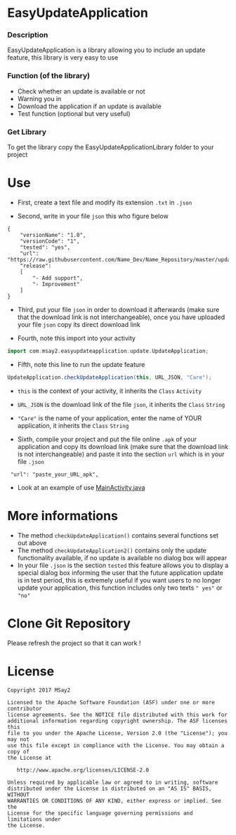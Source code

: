# EasyUpdateApplication

### Description
EasyUpdateApplication is a library allowing you to include an update feature, this library is very easy to use

### Function (of the library)
* Check whether an update is available or not
* Warning you in
* Download the application if an update is available
* Test function (optional but very useful)

### Get Library
To get the library copy the EasyUpdateApplicationLibrary folder to your project

# Use
* First, create a text file and modify its extension ```.txt``` in ```.json```

* Second, write in your file ```json``` this who figure below
```
{
    "versionName": "1.0",
    "versionCode": "1",
    "tested": "yes",
    "url": "https://raw.githubusercontent.com/Name_Dev/Name_Repository/master/update/application/app.apk",
    "release": 
    [
        "- Add support",
        "- Improvement"
    ]
}
```
* Third, put your file ```json``` in order to download it afterwards (make sure that the download link is not interchangeable), once you have uploaded your file ```json``` copy its direct download link
 
* Fourth, note this import into your activity
```gradle
import com.msay2.easyupdateapplication.update.UpdateApplication;
```

* Fifth, note this line to run the update feature
```gradle
UpdateApplication.checkUpdateApplication(this, URL_JSON, "Care");
```
* ```this``` is the context of your activity, it inherits the ```Class``` ```Activity```
* ```URL_JSON``` is the download link of the file ```json```, it inherits the ```Class``` ```String```
* ```"Care"``` is the name of your application, enter the name of YOUR application, it inherits the ```Class``` ```String```

* Sixth, compile your project and put the file online ```.apk``` of your application and copy its download link (make sure that the download link is not interchangeable) and paste it into the section ```url``` which is in your file ```.json```
```
 "url": "paste_your_URL_apk",
```

* Look at an example of use [MainActivity.java](https://github.com/MSay2/EasyUpdateApplication/blob/master/app/src/main/java/com/msay2/easy_update_application/MainActivity.java)

# More informations
* The method ```checkUpdateApplication()``` contains several functions set out above
* The method ```checkUpdateApplication2()``` contains only the update functionality available, if no update is available no dialog box will appear
* In your file ```.json``` is the section ```tested``` this feature allows you to display a special dialog box informing the user that the future application update is in test period, this is extremely useful if you want users to no longer update your application, this function includes only two texts ```" yes"``` or ```"no"```

# Clone Git Repository
Please refresh the project so that it can work !

 # License

```
Copyright 2017 MSay2

Licensed to the Apache Software Foundation (ASF) under one or more contributor
license agreements. See the NOTICE file distributed with this work for
additional information regarding copyright ownership. The ASF licenses this
file to you under the Apache License, Version 2.0 (the "License"); you may not
use this file except in compliance with the License. You may obtain a copy of
the License at

   http://www.apache.org/licenses/LICENSE-2.0

Unless required by applicable law or agreed to in writing, software
distributed under the License is distributed on an "AS IS" BASIS, WITHOUT
WARRANTIES OR CONDITIONS OF ANY KIND, either express or implied. See the
License for the specific language governing permissions and limitations under
the License.
```

